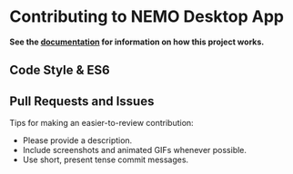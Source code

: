 # Contributing to NEMO Desktop App

**See the [documentation](docs.md) for information on how this project works.**

## Code Style & ES6

## Pull Requests and Issues

Tips for making an easier-to-review contribution:

- Please provide a description.
- Include screenshots and animated GIFs whenever possible.
- Use short, present tense commit messages.
